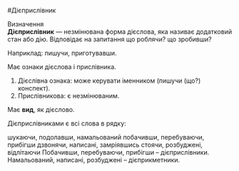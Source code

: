 #Дієприслівник

<div class="eoz-wrap">
<span class="eoz">Визначення</span>
<div class="eoz-text">
<strong>Дiєприслiвник</strong> — незмiнювана форма дiєслова, яка називає додатковий стан або дiю. Вiдповiдає на запитання <span class="p1">що роблячи? що зробивши?</span>
</div>
</div>

Наприклад: пишучи, приготувавши.
<br>

Має ознаки дiєслова i прислiвника.
<br>

<ol>
<li> Дiєслiвна ознака: може керувати iменником (пишучи (що?) конспект).</li>
<li> Прислiвникова: є незмiнюваним.</li>
</ol>

Має <b>вид</b>, як дiєслово.

<quiz> 
    <question>
       <p>Дієприслівниками є всі слова в рядку:</p>
           <answer>шукаючи, подолавши, намальований</answer>
           <answer correct>побачивши, перебуваючи, прибігши</answer>
           <answer>дзвонячи, написані, замріявшись</answer>
           <answer>стоячи, розбуджені, відлітаючи</answer>
      <explanation>
Побачивши, перебуваючи, прибігши – дієприслівники.
Намальований, написані, розбуджені – дієприкметники.
</explanation>
    </question>
</quiz> 
